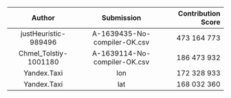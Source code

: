 | Author | Submission | Contribution Score |
| :---:  | :---: | ---: |
| justHeuristic-989496|A-1639435-No-compiler-OK.csv | 473 164 773 |
| Chmel_Tolstiy-1001180|A-1639114-No-compiler-OK.csv | 186 473 932 |
| Yandex.Taxi|lon | 172 328 933 |
| Yandex.Taxi|lat | 168 032 360 |
